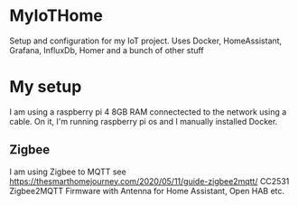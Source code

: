 # MyIoTHome
Setup and configuration for my IoT project. Uses Docker, HomeAssistant, Grafana, InfluxDb, Homer and a bunch of other stuff

# My setup

I am using a raspberry pi 4 8GB RAM connectected to the network using a cable. On it, I'm running raspberry pi os and I manually installed Docker.

## Zigbee
I am using Zigbee to MQTT see https://thesmarthomejourney.com/2020/05/11/guide-zigbee2mqtt/
CC2531 Zigbee2MQTT Firmware with Antenna for Home Assistant, Open HAB etc.
